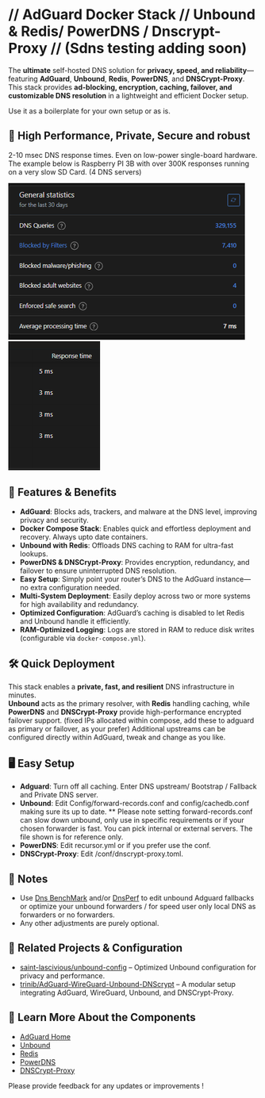 # // AdGuard Docker Stack // Unbound & Redis/ PowerDNS / Dnscrypt-Proxy // (Sdns testing adding soon)

The **ultimate** self-hosted DNS solution for **privacy, speed, and reliability**—featuring **AdGuard**, **Unbound**, **Redis**, **PowerDNS**, and **DNSCrypt-Proxy**. This stack provides **ad-blocking, encryption, caching, failover, and customizable DNS resolution** in a lightweight and efficient Docker setup.

Use it as a boilerplate for your own setup or as is.

## 🌠 High Performance, Private, Secure and robust

2-10 msec DNS response times. Even on low-power single-board hardware. The example below is Raspberry PI 3B with over 300K responses running on a very slow SD Card. (4 DNS servers)

![Total Time](https://raw.githubusercontent.com/seedboxer/Adguard-Docker-Stack-with-Unbound-Redis-DNS-Proxy-PowerDNS.-/refs/heads/main/totaltime.png)  
![DNS Response](https://raw.githubusercontent.com/seedboxer/Adguard-Docker-Stack-with-Unbound-Redis-DNS-Proxy-PowerDNS.-/refs/heads/main/dnsreponse.png)

## 🚀 Features & Benefits

- **AdGuard**: Blocks ads, trackers, and malware at the DNS level, improving privacy and security.
- **Docker Compose Stack**: Enables quick and effortless deployment and recovery. Always upto date containers.
- **Unbound with Redis**: Offloads DNS caching to RAM for ultra-fast lookups.
- **PowerDNS & DNSCrypt-Proxy**: Provides encryption, redundancy, and failover to ensure uninterrupted DNS resolution.
- **Easy Setup**: Simply point your router’s DNS to the AdGuard instance—no extra configuration needed.
- **Multi-System Deployment**: Easily deploy across two or more systems for high availability and redundancy.
- **Optimized Configuration**: AdGuard’s caching is disabled to let Redis and Unbound handle it efficiently.
- **RAM-Optimized Logging**: Logs are stored in RAM to reduce disk writes (configurable via `docker-compose.yml`).

## 🛠️ Quick Deployment

This stack enables a **private, fast, and resilient** DNS infrastructure in minutes.  
**Unbound** acts as the primary resolver, with **Redis** handling caching, while **PowerDNS** and **DNSCrypt-Proxy** provide high-performance encrypted failover support. (fixed IPs allocated within compose, add these to adguard as primary or failover, as your prefer)
Additional upstreams can be configured directly within AdGuard, tweak and change as you like.

## 🖥️ Easy Setup

- **Adguard**: Turn off all caching. Enter DNS upstream/ Bootstrap / Fallback and Private DNS server. 
- **Unbound**:  Edit Config/forward-records.conf and config/cachedb.conf making sure its up to date. ** Please note setting forward-records.conf can slow down unbound, only use in specific requirements or if your chosen forwarder is fast. You can pick internal or external servers. The file shown is for reference only.
- **PowerDNS**: Edit recursor.yml or if you prefer use the conf.
- **DNSCrypt-Proxy**: Edit /conf/dnscrypt-proxy.toml.

##  📓 Notes
  
- Use [Dns BenchMark](https://www.grc.com/dns/benchmark.htm) and/or [DnsPerf](https://www.dnsperf.com/) to edit unbound Adguard fallbacks or optimize your unbound forwarders / for speed user only local DNS as forwarders or no forwarders.
- Any other adjustments are purely optional.

## 🔗 Related Projects & Configuration

- [saint-lascivious/unbound-config](https://github.com/saint-lascivious/unbound-config) – Optimized Unbound configuration for privacy and performance.
- [trinib/AdGuard-WireGuard-Unbound-DNScrypt](https://github.com/trinib/AdGuard-WireGuard-Unbound-DNScrypt) – A modular setup integrating AdGuard, WireGuard, Unbound, and DNSCrypt-Proxy.

## 📌 Learn More About the Components

- [AdGuard Home](https://github.com/AdguardTeam/AdGuardHome)
- [Unbound](https://github.com/NLnetLabs/unbound)
- [Redis](https://github.com/redis/redis)
- [PowerDNS](https://github.com/PowerDNS/pdns)
- [DNSCrypt-Proxy](https://github.com/DNSCrypt/dnscrypt-proxy)

Please provide feedback for any updates or improvements !
